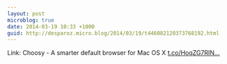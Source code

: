 ```yaml
---
layout: post
microblog: true
date: 2014-03-19 10:33 +1000
guid: http://desparoz.micro.blog/2014/03/19/t446082120373768192.html
---
```

Link: Choosy - A smarter default browser for Mac OS X [t.co/HoqZG7RIN...](http://t.co/HoqZG7RIN3)
